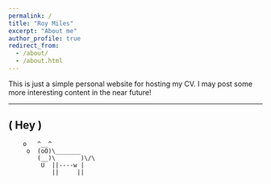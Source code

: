 ```yaml
---
permalink: /
title: "Roy Miles"
excerpt: "About me"
author_profile: true
redirect_from: 
  - /about/
  - /about.html
---
```


This is just a simple personal website for hosting my CV. I may post some more interesting content in the near future!


 _________________
(       Hey       )
 -----------------
        o   ^__^
         o  (oO)\_______
            (__)\       )\/\
             U  ||----w |
                ||     ||
